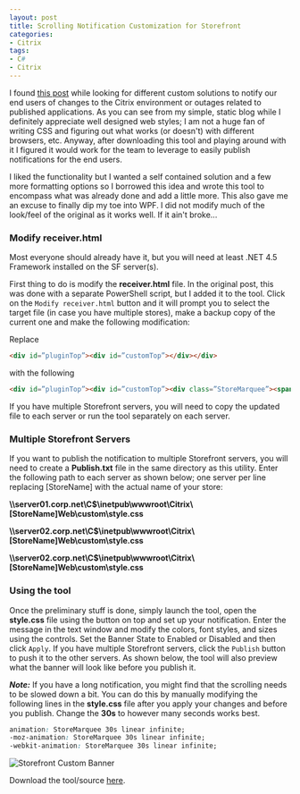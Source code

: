 ```yaml
---
layout: post
title: Scrolling Notification Customization for Storefront
categories:
- Citrix
tags:
- C#
- Citrix
---
```


I found [this post](https://www.citrix.com/blogs/2016/03/21/storefront-message-customization/) while looking for different custom solutions to notify our end users of changes to the Citrix environment or outages related to published applications. As you can see from my simple, static blog while I definitely appreciate well designed web styles; I am not a huge fan of writing CSS and figuring out what works (or doesn't) with different browsers, etc. Anyway, after downloading this tool and playing around with  it I figured it would work for the team to leverage to easily publish notifications for the end users.

I liked the functionality but I wanted a self contained solution and a few more formatting options so I borrowed this idea and wrote this tool to encompass what was already done and add a little more. This also gave me an excuse to finally dip my toe into WPF. I did not modify much of the look/feel of the original as it works well. If it ain't broke...



### Modify receiver.html

Most everyone should already have it, but you will need at least .NET 4.5 Framework installed on the SF server(s).

First thing to do is modify the **receiver.html** file. In the original post, this was done with a separate PowerShell script, but I added it to the tool. Click on the `Modify receiver.html` button and it will prompt you to select the target file (in case you have multiple stores), make a backup copy of the current one and make the following modification:

Replace 

```html
<div id=”pluginTop”><div id=”customTop”></div></div>
```

with the following 

```html
<div id=”pluginTop”><div id=”customTop”><div class=”StoreMarquee”><span></span></div></div></div>
```

If you have multiple Storefront servers, you will need to copy the updated file to each server or run the tool separately on each server.



### Multiple Storefront Servers

If you want to publish the notification to multiple Storefront servers, you will need to create a **Publish.txt** file in the same directory as this utility. Enter the following path to each server as shown below; one server per line replacing [StoreName] with the actual name of your store:

**\\\server01.corp.net\C$\inetpub\wwwroot\Citrix\\[StoreName]Web\custom\style.css**

**\\\server02.corp.net\C$\inetpub\wwwroot\Citrix\\[StoreName]Web\custom\style.css**

**\\\server02.corp.net\C$\inetpub\wwwroot\Citrix\\[StoreName]Web\custom\style.css**



### Using the tool

Once the preliminary stuff is done, simply launch the tool, open the **style.css** file using the button on top and set up your notification. Enter the message in the text window and modify the colors, font styles, and sizes using the controls. Set the Banner State to Enabled or Disabled and then click `Apply`. If you have multiple Storefront servers, click the `Publish` button to push it to the other servers. As shown below, the tool will also preview what the banner will look like before you publish it.

***Note:*** If you have a long notification, you might find that the scrolling needs to be slowed down a bit. You can do this by manually modifying the following lines in the **style.css** file after you apply your changes and before you publish. Change the **30s** to however many seconds works best.

```css
animation: StoreMarquee 30s linear infinite;
-moz-animation: StoreMarquee 30s linear infinite;
-webkit-animation: StoreMarquee 30s linear infinite;
```



![Storefront Custom Banner](https://www.afinn.net/images/sf-custom-banner.png)	



Download the tool/source [here](https://github.com/alan-finn/StoreFrontBanner).
